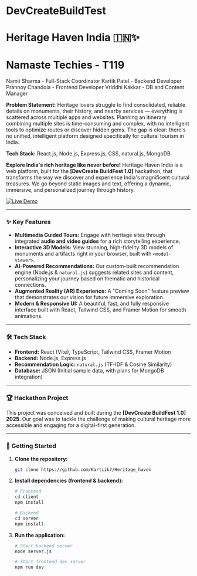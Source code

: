 # DevCreateBuildTest
# Heritage Haven India 🇮🇳✨ 

# Namaste Techies - T119
Namit Sharma - Full-Stack Coordinator
Kartik Patel - Backend Developer
Prannoy Chandola - Frontend Developer
Vriddhi Kakkar - DB and Content Manager
 

**Problem Statement:** Heritage lovers struggle to find consolidated, reliable details on monuments, their history, and nearby services — everything is scattered across multiple apps and websites. Planning an itinerary combining multiple sites is time-consuming and complex, with no intelligent tools to optimize routes or discover hidden gems. The gap is clear: there's no unified, intelligent platform designed specifically for cultural tourism in India.

**Tech Stack:** React.js, Node.js, Express.js, CSS, natural.js, MongoDB

**Explore India's rich heritage like never before!** Heritage Haven India is a web platform, built for the **[DevCreate BuildFest 1.0]** hackathon, that transforms the way we discover and experience India's magnificent cultural treasures. We go beyond static images and text, offering a dynamic, immersive, and personalized journey through history.

[![Live Demo](https://img.shields.io/badge/Live-Demo-brightgreen?style=for-the-badge)](your-live-demo-link.com)

---

### ✨ Key Features

* **Multimedia Guided Tours:** Engage with heritage sites through integrated **audio and video guides** for a rich storytelling experience.
* **Interactive 3D Models:** View stunning, high-fidelity 3D models of monuments and artifacts right in your browser, built with `<model-viewer>`.
* **AI-Powered Recommendations:** Our custom-built recommendation engine (Node.js & `natural.js`) suggests related sites and content, personalizing your journey based on thematic and historical connections.
* **Augmented Reality (AR) Experience:** A "Coming Soon" feature preview that demonstrates our vision for future immersive exploration.
* **Modern & Responsive UI:** A beautiful, fast, and fully responsive interface built with React, Tailwind CSS, and Framer Motion for smooth animations.

---

### 🛠️ Tech Stack

* **Frontend:** React (Vite), TypeScript, Tailwind CSS, Framer Motion
* **Backend:** Node.js, Express.js
* **Recommendation Logic:** `natural.js` (TF-IDF & Cosine Similarity)
* **Database:** JSON (Initial sample data, with plans for MongoDB integration)

---

### 🏆 Hackathon Project

This project was conceived and built during the **[DevCreate BuildFest 1.0] 2025**. Our goal was to tackle the challenge of making cultural heritage more accessible and engaging for a digital-first generation.

---

### 🚀 Getting Started

1.  **Clone the repository:**
    ```bash
    git clone https://github.com/Kartiik7/Heritage_haven
    ```
2.  **Install dependencies (frontend & backend):**
    ```bash
    # Frontend
    cd client
    npm install

    # Backend
    cd server
    npm install
    ```
3.  **Run the application:**
    ```bash
    # Start backend server
    node server.js

    # Start frontend dev server
    npm run dev
    ```
